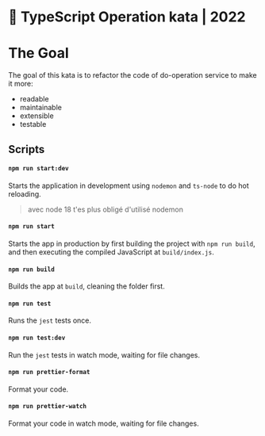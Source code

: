 # 🧰  TypeScript Operation kata | 2022

# The Goal

The goal of this kata is to refactor the code of do-operation service to make it more:

- readable
- maintainable
- extensible
- testable

## Scripts

#### `npm run start:dev`

Starts the application in development using `nodemon` and `ts-node` to do hot reloading.
> avec node 18 t'es plus obligé d'utilisé nodemon

#### `npm run start`

Starts the app in production by first building the project with `npm run build`, and then executing the compiled JavaScript at `build/index.js`.

#### `npm run build`

Builds the app at `build`, cleaning the folder first.

#### `npm run test`

Runs the `jest` tests once.

#### `npm run test:dev`

Run the `jest` tests in watch mode, waiting for file changes.

#### `npm run prettier-format`

Format your code.

#### `npm run prettier-watch`

Format your code in watch mode, waiting for file changes.



